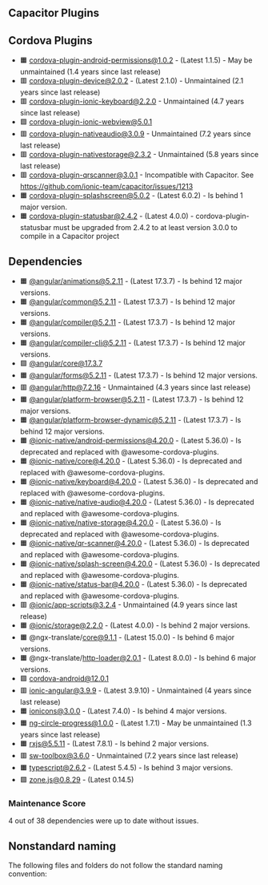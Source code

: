## Capacitor Plugins

## Cordova Plugins

- 🟧 [cordova-plugin-android-permissions@1.0.2](https://github.com/NeoLSN/cordova-plugin-android-permission.git) - (Latest 1.1.5) - May be unmaintained (1.4 years since last release)
- 🟥 cordova-plugin-device@2.0.2 - (Latest 2.1.0) - Unmaintained (2.1 years since last release)
- 🟥 [cordova-plugin-ionic-keyboard@2.2.0](https://github.com/ionic-team/cordova-plugin-ionic-keyboard.git) - Unmaintained (4.7 years since last release)
- 🟩 [cordova-plugin-ionic-webview@5.0.1](https://github.com/ionic-team/cordova-plugin-ionic-webview.git)
- 🟥 [cordova-plugin-nativeaudio@3.0.9](https://github.com/floatinghotpot/cordova-plugin-nativeaudio.git) - Unmaintained (7.2 years since last release)
- 🟥 [cordova-plugin-nativestorage@2.3.2](https://github.com/TheCocoaProject/cordova-plugin-nativestorage.git) - Unmaintained (5.8 years since last release)
- 🟥 [cordova-plugin-qrscanner@3.0.1](https://github.com/bitpay/cordova-plugin-qrscanner.git) - Incompatible with Capacitor. See https://github.com/ionic-team/capacitor/issues/1213
- 🟧 [cordova-plugin-splashscreen@5.0.2](https://github.com/apache/cordova-plugin-splashscreen.git) - (Latest 6.0.2) - Is behind 1 major version.
- 🟧 [cordova-plugin-statusbar@2.4.2](https://github.com/apache/cordova-plugin-statusbar.git) - (Latest 4.0.0) - cordova-plugin-statusbar must be upgraded from 2.4.2 to at least version 3.0.0 to compile in a Capacitor project
## Dependencies

- 🟧 [@angular/animations@5.2.11](https://github.com/angular/angular.git) - (Latest 17.3.7) - Is behind 12 major versions.
- 🟧 [@angular/common@5.2.11](https://github.com/angular/angular.git) - (Latest 17.3.7) - Is behind 12 major versions.
- 🟧 [@angular/compiler@5.2.11](https://github.com/angular/angular.git) - (Latest 17.3.7) - Is behind 12 major versions.
- 🟧 [@angular/compiler-cli@5.2.11](https://github.com/angular/angular.git) - (Latest 17.3.7) - Is behind 12 major versions.
- 🟩 [@angular/core@17.3.7](https://github.com/angular/angular.git)
- 🟧 [@angular/forms@5.2.11](https://github.com/angular/angular.git) - (Latest 17.3.7) - Is behind 12 major versions.
- 🟥 [@angular/http@7.2.16](https://github.com/angular/angular.git) - Unmaintained (4.3 years since last release)
- 🟧 [@angular/platform-browser@5.2.11](https://github.com/angular/angular.git) - (Latest 17.3.7) - Is behind 12 major versions.
- 🟧 [@angular/platform-browser-dynamic@5.2.11](https://github.com/angular/angular.git) - (Latest 17.3.7) - Is behind 12 major versions.
- 🟧 [@ionic-native/android-permissions@4.20.0](https://github.com/ionic-team/ionic-native.git) - (Latest 5.36.0) - Is deprecated and replaced with @awesome-cordova-plugins.
- 🟧 [@ionic-native/core@4.20.0](https://github.com/ionic-team/ionic-native.git) - (Latest 5.36.0) - Is deprecated and replaced with @awesome-cordova-plugins.
- 🟧 [@ionic-native/keyboard@4.20.0](https://github.com/ionic-team/ionic-native.git) - (Latest 5.36.0) - Is deprecated and replaced with @awesome-cordova-plugins.
- 🟧 [@ionic-native/native-audio@4.20.0](https://github.com/ionic-team/ionic-native.git) - (Latest 5.36.0) - Is deprecated and replaced with @awesome-cordova-plugins.
- 🟧 [@ionic-native/native-storage@4.20.0](https://github.com/ionic-team/ionic-native.git) - (Latest 5.36.0) - Is deprecated and replaced with @awesome-cordova-plugins.
- 🟧 [@ionic-native/qr-scanner@4.20.0](https://github.com/ionic-team/ionic-native.git) - (Latest 5.36.0) - Is deprecated and replaced with @awesome-cordova-plugins.
- 🟧 [@ionic-native/splash-screen@4.20.0](https://github.com/ionic-team/ionic-native.git) - (Latest 5.36.0) - Is deprecated and replaced with @awesome-cordova-plugins.
- 🟧 [@ionic-native/status-bar@4.20.0](https://github.com/ionic-team/ionic-native.git) - (Latest 5.36.0) - Is deprecated and replaced with @awesome-cordova-plugins.
- 🟥 [@ionic/app-scripts@3.2.4](https://github.com/ionic-team/ionic-app-scripts.git) - Unmaintained (4.9 years since last release)
- 🟧 [@ionic/storage@2.2.0](https://github.com/ionic-team/ionic-storage.git) - (Latest 4.0.0) - Is behind 2 major versions.
- 🟧 @ngx-translate/core@9.1.1 - (Latest 15.0.0) - Is behind 6 major versions.
- 🟧 @ngx-translate/http-loader@2.0.1 - (Latest 8.0.0) - Is behind 6 major versions.
- 🟩 [cordova-android@12.0.1](https://github.com/apache/cordova-android.git)
- 🟥 [ionic-angular@3.9.9](https://github.com/ionic-team/ionic.git) - (Latest 3.9.10) - Unmaintained (4 years since last release)
- 🟧 [ionicons@3.0.0](https://github.com/ionic-team/ionicons.git) - (Latest 7.4.0) - Is behind 4 major versions.
- 🟧 [ng-circle-progress@1.0.0](https://github.com/bootsoon/ng-circle-progress.git) - (Latest 1.7.1) - May be unmaintained (1.3 years since last release)
- 🟧 [rxjs@5.5.11](https://github.com/reactivex/rxjs.git) - (Latest 7.8.1) - Is behind 2 major versions.
- 🟥 [sw-toolbox@3.6.0](https://github.com/GoogleChrome/sw-toolbox.git) - Unmaintained (7.2 years since last release)
- 🟧 [typescript@2.6.2](https://github.com/Microsoft/TypeScript.git) - (Latest 5.4.5) - Is behind 3 major versions.
- 🟩 [zone.js@0.8.29](https://github.com/angular/angular.git) - (Latest 0.14.5)
### Maintenance Score
4 out of 38 dependencies were up to date without issues.



## Nonstandard naming
The following files and folders do not follow the standard naming convention:


